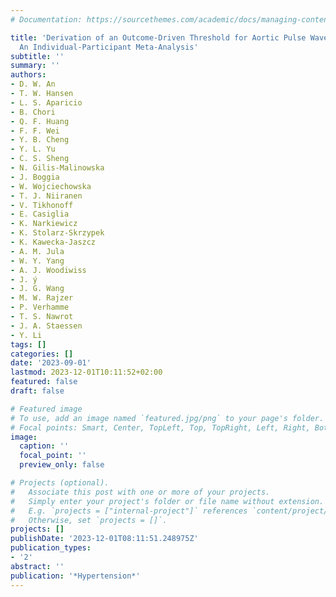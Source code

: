 ```yaml
---
# Documentation: https://sourcethemes.com/academic/docs/managing-content/

title: 'Derivation of an Outcome-Driven Threshold for Aortic Pulse Wave Velocity:
  An Individual-Participant Meta-Analysis'
subtitle: ''
summary: ''
authors:
- D. W. An
- T. W. Hansen
- L. S. Aparicio
- B. Chori
- Q. F. Huang
- F. F. Wei
- Y. B. Cheng
- Y. L. Yu
- C. S. Sheng
- N. Gilis-Malinowska
- J. Boggia
- W. Wojciechowska
- T. J. Niiranen
- V. Tikhonoff
- E. Casiglia
- K. Narkiewicz
- K. Stolarz-Skrzypek
- K. Kawecka-Jaszcz
- A. M. Jula
- W. Y. Yang
- A. J. Woodiwiss
- J. ý
- J. G. Wang
- M. W. Rajzer
- P. Verhamme
- T. S. Nawrot
- J. A. Staessen
- Y. Li
tags: []
categories: []
date: '2023-09-01'
lastmod: 2023-12-01T10:11:52+02:00
featured: false
draft: false

# Featured image
# To use, add an image named `featured.jpg/png` to your page's folder.
# Focal points: Smart, Center, TopLeft, Top, TopRight, Left, Right, BottomLeft, Bottom, BottomRight.
image:
  caption: ''
  focal_point: ''
  preview_only: false

# Projects (optional).
#   Associate this post with one or more of your projects.
#   Simply enter your project's folder or file name without extension.
#   E.g. `projects = ["internal-project"]` references `content/project/deep-learning/index.md`.
#   Otherwise, set `projects = []`.
projects: []
publishDate: '2023-12-01T08:11:51.248975Z'
publication_types:
- '2'
abstract: ''
publication: '*Hypertension*'
---
```


